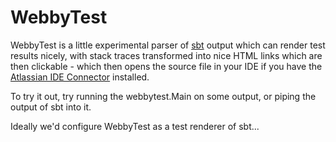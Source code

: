 WebbyTest
=========

WebbyTest is a little experimental parser of [sbt]() output which can render test results nicely, with stack traces transformed into nice HTML links which are then clickable - which then opens the source file in your IDE if you have the [Atlassian IDE Connector]() installed.

To try it out, try running the webbytest.Main on some output, or piping the output of sbt into it.

Ideally we'd configure WebbyTest as a test renderer of sbt...
